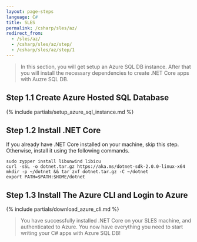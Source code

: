 ```yaml
---
layout: page-steps
language: C#
title: SLES
permalink: /csharp/sles/az/
redirect_from:
  - /sles/az/
  - /csharp/sles/az/step/
  - /csharp/sles/az/step/1
---
```


> In this section, you will get setup an Azure SQL DB instance. After that you will install the necessary dependencies to create .NET Core apps with Auzre SQL DB.

## Step 1.1 Create Azure Hosted SQL Database

{% include partials/setup_azure_sql_instance.md %}

## Step 1.2 Install .NET Core

If you already have .NET Core installed on your machine, skip this step. Otherwise, install it using the following commands.

```terminal
sudo zypper install libunwind libicu
curl -sSL -o dotnet.tar.gz https://aka.ms/dotnet-sdk-2.0.0-linux-x64
mkdir -p ~/dotnet && tar zxf dotnet.tar.gz -C ~/dotnet
export PATH=$PATH:$HOME/dotnet
```

## Step 1.3 Install The Azure CLI and Login to Azure

{% include partials/download_azure_cli.md %}

> You have successfully installed .NET Core on your SLES machine, and authenticated to Azure. You now have everything you need to start writing your C# apps with Azure SQL DB!
